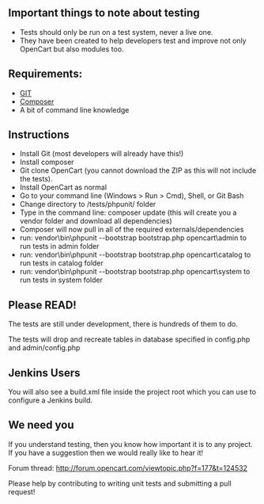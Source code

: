 ## Important things to note about testing
* Tests should only be run on a test system, never a live one.
* They have been created to help developers test and improve not only OpenCart but also modules too.

## Requirements:
* [GIT](http://git-scm.com/)
* [Composer](https://getcomposer.org/download/)
* A bit of command line knowledge

## Instructions
* Install Git (most developers will already have this!)
* Install composer
* Git clone OpenCart (you cannot download the ZIP as this will not include the tests).
* Install OpenCart as normal
* Go to your command line (Windows > Run > Cmd), Shell, or Git Bash
* Change directory to /tests/phpunit/ folder
* Type in the command line: composer update (this will create you a vendor folder and download all dependencies)
* Composer will now pull in all of the required externals/dependencies
* run: vendor\bin\phpunit --bootstrap bootstrap.php opencart\admin to run tests in admin folder
* run: vendor\bin\phpunit --bootstrap bootstrap.php opencart\catalog to run tests in catalog folder
* run: vendor\bin\phpunit --bootstrap bootstrap.php opencart\system to run tests in system folder

## Please READ!
The tests are still under development, there is hundreds of them to do.

The tests will drop and recreate tables in database specified in config.php and admin/config.php

## Jenkins Users
You will also see a build.xml file inside the project root which you can use to configure a Jenkins build.

## We need you
If you understand testing, then you know how important it is to any project. If you have a suggestion then we would really like to hear it!

Forum thread: http://forum.opencart.com/viewtopic.php?f=177&t=124532

Please help by contributing to writing unit tests and submitting a pull request!